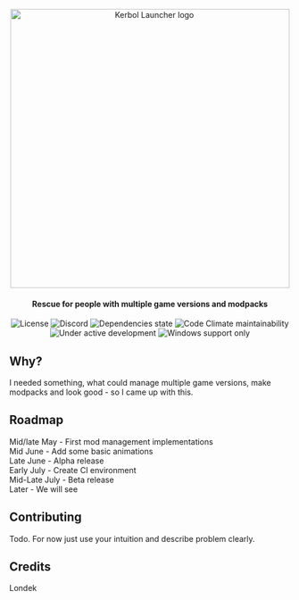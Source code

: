 <p align="center">
    <img src="https://raw.githubusercontent.com/Londek/kerbol-launcher/main/assets/banner.png" alt="Kerbol Launcher logo" width="500px" />
    <h4 align="center">Rescue for people with multiple game versions and modpacks</h4>
</p>
<p align="center">
    <img src="https://img.shields.io/github/license/Londek/kerbol-launcher?style=for-the-badge" alt="License"/>
    <img src="https://img.shields.io/discord/838044302419689482?logo=discord&logoColor=white&style=for-the-badge" alt="Discord"/>
    <img src="https://img.shields.io/david/Londek/kerbol-launcher?style=for-the-badge" alt="Dependencies state"/>
    <img src="https://img.shields.io/codeclimate/maintainability-percentage/Londek/kerbol-launcher?logo=code-climate&style=for-the-badge" alt="Code Climate maintainability" />
    <br />
    <img src="https://img.shields.io/badge/-Under%20active%20development-brightgreen?style=for-the-badge" alt="Under active development"/>
    <img src="https://img.shields.io/badge/-windows%20support%20only-blue?logo=windows&style=for-the-badge" alt="Windows support only"/>
</p>

## Why?
I needed something, what could manage multiple game versions, make modpacks and look good - so I came up with this.

## Roadmap
Mid/late May - First mod management implementations  
Mid June - Add some basic animations  
Late June - Alpha release  
Early July - Create CI environment  
Mid-Late July - Beta release  
Later - We will see  

## Contributing
Todo. For now just use your intuition and describe problem clearly.

## Credits
Londek
